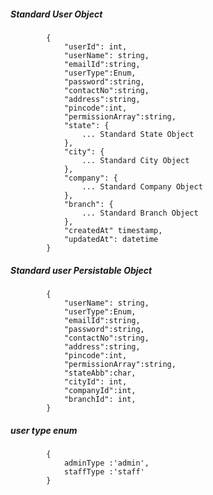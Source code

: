 ##### Standard User Object

            {
                "userId": int,
                "userName": string,
				"emailId":string,
				"userType":Enum,
				"password":string,
				"contactNo":string,
				"address":string,
				"pincode":int,
				"permissionArray":string,
				"state": {
                    ... Standard State Object
				},
				"city": {
                    ... Standard City Object
				},
				"company": {
                    ... Standard Company Object
				},
				"branch": {
                    ... Standard Branch Object
				},
				"createdAt" timestamp,
				"updatedAt": datetime
            }
            
            
##### Standard user Persistable Object

 			{
            	"userName": string,
				"userType":Enum,
				"emailId":string,
				"password":string,
				"contactNo":string,
				"address":string,
				"pincode":int,
				"permissionArray":string,
				"stateAbb":char,
				"cityId": int,
				"companyId":int,
				"branchId": int,
			}
##### user type enum
			{
				adminType :'admin',
				staffType :'staff'
			}
